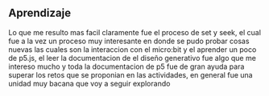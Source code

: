 ## Aprendizaje
Lo que me resulto mas facil claramente fue el proceso de set y seek, el cual fue a la vez un proceso muy interesante en donde se pudo probar cosas nuevas las cuales son
la interaccion con el micro:bit y el aprender un poco de p5.js, el leer la documentacion de el diseño generativo fue algo que me intereso mucho
y toda la documentacion de p5 fue de gran ayuda para superar los retos que se proponian en las actividades, en general fue una unidad muy bacana que voy a seguir explorando
